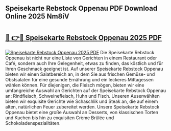 ## Speisekarte Rebstock Oppenau PDF Download Online 2025 Nm8iV

# <h2><a href="http://gc8hst.nevu.top/?p=Speisekarte+Rebstock+Oppenau">🔗 👉🔴 Speisekarte Rebstock Oppenau 2025 PDF</a></h2>

[![Speisekarte Rebstock Oppenau 2025 PDF](https://i.imgur.com/dBaPXMq.png)](http://gc8hst.nevu.top/?p=Speisekarte+Rebstock+Oppenau)
Die Speisekarte Rebstock Oppenau ist nicht nur eine Liste von Gerichten in einem Restaurant oder Café, sondern auch Ihre Gelegenheit, etwas zu finden, das köstlich und für Ihren Geschmack geeignet ist. Auf unserer Speisekarte Rebstock Oppenau bieten wir einen Salatbereich an, in dem Sie aus frischen Gemüse- und Obstsalaten für eine gesunde Ernährung und ein leckeres Mittagessen wählen können. Für diejenigen, die Fleisch mögen, bieten wir eine umfangreiche Auswahl an Gerichten auf der Speisekarte Rebstock Oppenau an: Rindfleisch, Schweinefleisch, Huhn und Fisch. Unseren Auserwählten bieten wir exquisite Gerichte wie Schaschlik und Steak an, die auf einem alten, natürlichen Feuer zubereitet werden. Unsere Speisekarte Rebstock Oppenau bietet eine große Auswahl an Desserts, von klassischen Torten und Kuchen bis hin zu exquisiten Crème Brûlée und Schokoladenspezialitäten.
